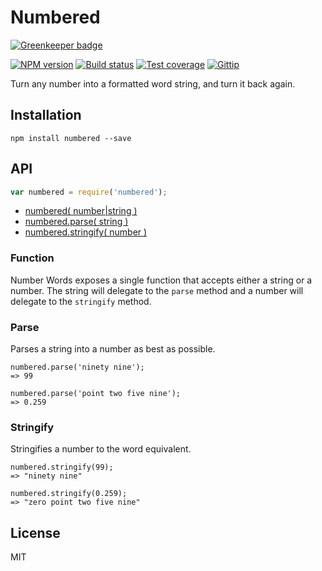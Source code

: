 # Numbered

[![Greenkeeper badge](https://badges.greenkeeper.io/blakeembrey/node-numbered.svg)](https://greenkeeper.io/)

[![NPM version][npm-image]][npm-url]
[![Build status][travis-image]][travis-url]
[![Test coverage][coveralls-image]][coveralls-url]
[![Gittip][gittip-image]][gittip-url]

Turn any number into a formatted word string, and turn it back again.

## Installation

```
npm install numbered --save
```

## API

```javascript
var numbered = require('numbered');
```

* [numbered( number|string )](#function)
* [numbered.parse( string )](#parse)
* [numbered.stringify( number )](#stringify)

### Function

Number Words exposes a single function that accepts either a string or a number. The string will delegate to the `parse` method and a number will delegate to the `stringify` method.

### Parse

Parses a string into a number as best as possible.

```
numbered.parse('ninety nine');
=> 99

numbered.parse('point two five nine');
=> 0.259
```

### Stringify

Stringifies a number to the word equivalent.

```
numbered.stringify(99);
=> "ninety nine"

numbered.stringify(0.259);
=> "zero point two five nine"
```

## License

MIT

[npm-image]: https://img.shields.io/npm/v/numbered.svg?style=flat
[npm-url]: https://npmjs.org/package/numbered
[travis-image]: https://img.shields.io/travis/blakeembrey/node-numbered.svg?style=flat
[travis-url]: https://travis-ci.org/blakeembrey/node-numbered
[coveralls-image]: https://img.shields.io/coveralls/blakeembrey/node-numbered.svg?style=flat
[coveralls-url]: https://coveralls.io/r/blakeembrey/node-numbered?branch=master
[gittip-image]: https://img.shields.io/gittip/blakeembrey.svg?style=flat
[gittip-url]: https://www.gittip.com/blakeembrey
